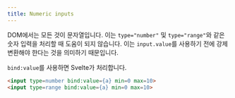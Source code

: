 ```yaml
---
title: Numeric inputs
---
```


DOM에서는 모든 것이 문자열입니다. 이는 `type="number"` 및 `type="range"`와 같은 숫자 입력을 처리할 때 도움이 되지 않습니다. 이는 `input.value`를 사용하기 전에 강제 변환해야 한다는 것을 의미하기 때문입니다.

`bind:value`를 사용하면 Svelte가 처리합니다.

```html
<input type=number bind:value={a} min=0 max=10>
<input type=range bind:value={a} min=0 max=10>
```